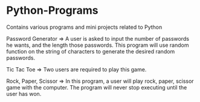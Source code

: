# Python-Programs
Contains various programs and mini projects related to Python

Password Generator => A user is asked to input the number of passwords he wants, and the length those passwords. 
                      This program will use random function on the string of characters to generate the desired random passwords.
                      
Tic Tac Toe => Two users are required to play this game.   

Rock, Paper, Scissor => In this program, a user will play rock, paper, scissor game with the computer. The program will never stop executing until the user has won.
